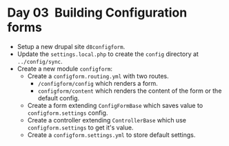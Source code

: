 # Day 03 ­ Building Configuration forms

- Setup a new drupal site `d8configform`.
- Update the `settings.local.php` to create the `config` directory at `../config/sync`.
- Create a new module `configform`:
    - Create a `configform.routing.yml` with two routes.
        - `/configform/config` which renders a form.
        - `configform/content` which renders the content of the form or the default config.
    - Create a form extending `ConfigFormBase` which saves value to `configform.settings` config.
    - Create a controller extending `ControllerBase` which use `configform.settings` to get it's value.
    - Create a `configform.settings.yml` to store default settings.